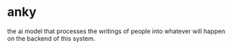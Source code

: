 # anky
the ai model that processes the writings of people into whatever will happen on the backend of this system. 
